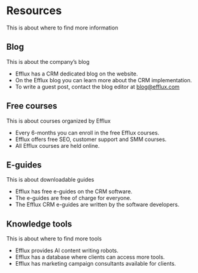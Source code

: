 # Resources

This is about where to find more information

## Blog

This is about the company’s blog

- Efflux has a CRM dedicated blog on the website.
- On the Efflux blog you can learn more about the CRM implementation.
- To write a guest post, contact the blog editor at blog@efflux.com

## Free courses

This is about courses organized by Efflux

- Every 6-months you can enroll in the free Efflux courses.
- Efflux offers free SEO, customer support and SMM courses.
- All Efflux courses are held online.

## E-guides

This is about downloadable guides

- Efflux has free e-guides on the CRM software.
- The e-guides are free of charge for everyone.
- The Efflux CRM e-guides are written by the software developers.

## Knowledge tools

This is about where to find more tools

- Efflux provides AI content writing robots.
- Efflux has a database where clients can access more tools.
- Efflux has marketing campaign consultants available for clients.